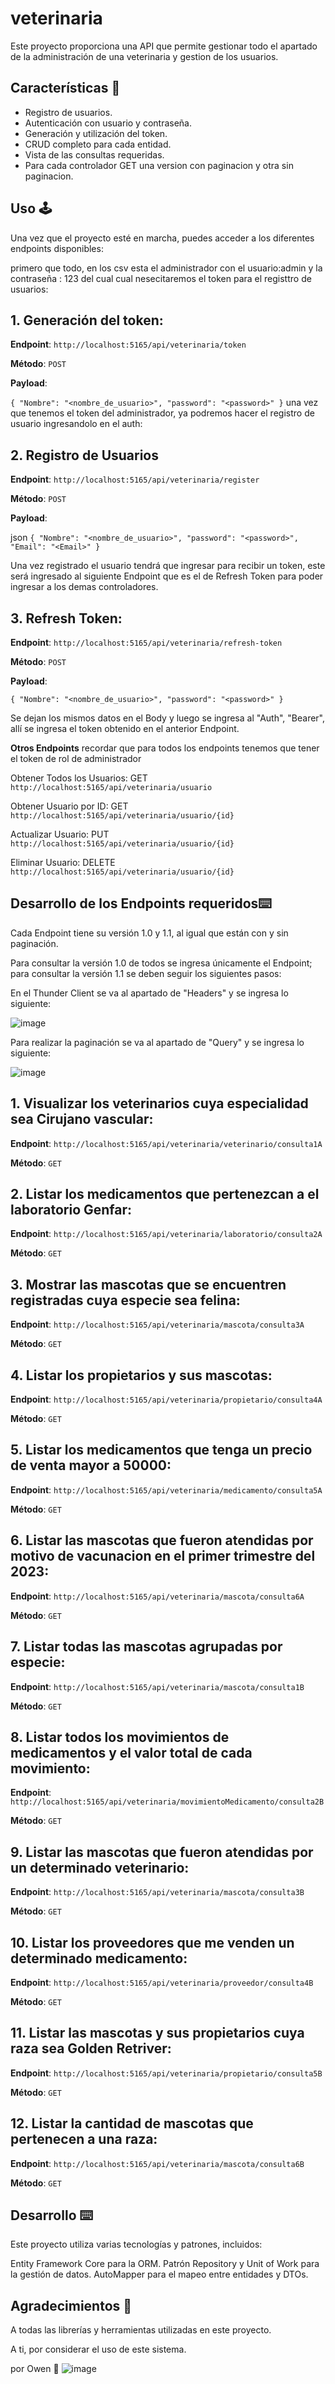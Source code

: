 # veterinaria

Este proyecto proporciona una API que permite gestionar todo el apartado de la administración de una veterinaria y gestion de los usuarios.

## Características 🌟

- Registro de usuarios.
- Autenticación con usuario y contraseña.
- Generación y utilización del token.
- CRUD completo para cada entidad.
- Vista de las consultas requeridas.
- Para cada controlador GET una version con paginacion y otra sin paginacion.

## Uso 🕹

Una vez que el proyecto esté en marcha, puedes acceder a los diferentes endpoints disponibles:

primero que todo, en los csv esta el administrador con el usuario:admin y la contraseña : 123
del cual cual nesecitaremos el token para el registtro de usuarios:
## 1. Generación del token:

**Endpoint**: `http://localhost:5165/api/veterinaria/token`

**Método**: `POST`

**Payload**:

`{
    "Nombre": "<nombre_de_usuario>",
    "password": "<password>"
}`
una vez que tenemos el token del administrador, ya podremos hacer el registro de usuario ingresandolo en el auth:
## 2. Registro de Usuarios

**Endpoint**: `http://localhost:5165/api/veterinaria/register`

**Método**: `POST`

**Payload**:

json
`{
    "Nombre": "<nombre_de_usuario>",
    "password": "<password>",
    "Email": "<Email>"
}`

Una vez registrado el usuario tendrá que ingresar para recibir un token, este será ingresado al siguiente Endpoint que es el de Refresh Token para poder ingresar a los demas controladores.

## 3. Refresh Token:

**Endpoint**: `http://localhost:5165/api/veterinaria/refresh-token`

**Método**: `POST`

**Payload**:

`{
    "Nombre": "<nombre_de_usuario>",
    "password": "<password>"
}`

Se dejan los mismos datos en el Body y luego se ingresa al "Auth", "Bearer", allí se ingresa el token obtenido en el anterior Endpoint.

**Otros Endpoints**
recordar que para todos los endpoints tenemos que tener el token de rol de administrador

Obtener Todos los Usuarios: GET `http://localhost:5165/api/veterinaria/usuario`

Obtener Usuario por ID: GET `http://localhost:5165/api/veterinaria/usuario/{id}`

Actualizar Usuario: PUT `http://localhost:5165/api/veterinaria/usuario/{id}`

Eliminar Usuario: DELETE `http://localhost:5165/api/veterinaria/usuario/{id}`


## Desarrollo de los Endpoints requeridos⌨️

Cada Endpoint tiene su versión 1.0 y 1.1, al igual que están con y sin paginación.

Para consultar la versión 1.0 de todos se ingresa únicamente el Endpoint; para consultar la versión 1.1 se deben seguir los siguientes pasos: 

En el Thunder Client se va al apartado de "Headers" y se ingresa lo siguiente:

![image](https://github.com/SilviaJaimes/Proyecto-Veterinaria/assets/132016483/8044ee3d-76d9-4437-9f08-da8e5d7cff9a)

Para realizar la paginación se va al apartado de "Query" y se ingresa lo siguiente:

![image](https://github.com/SilviaJaimes/Proyecto-Veterinaria/assets/132016483/22683e46-037e-4f30-96b8-161df8622b40)


## 1. Visualizar los veterinarios cuya especialidad sea Cirujano vascular:

**Endpoint**: `http://localhost:5165/api/veterinaria/veterinario/consulta1A`

**Método**: `GET`


## 2. Listar los medicamentos que pertenezcan a el laboratorio Genfar:

**Endpoint**: `http://localhost:5165/api/veterinaria/laboratorio/consulta2A`

**Método**: `GET`


## 3. Mostrar las mascotas que se encuentren registradas cuya especie sea felina:

**Endpoint**: `http://localhost:5165/api/veterinaria/mascota/consulta3A`

**Método**: `GET`


## 4. Listar los propietarios y sus mascotas:

**Endpoint**: `http://localhost:5165/api/veterinaria/propietario/consulta4A`

**Método**: `GET`


## 5. Listar los medicamentos que tenga un precio de venta mayor a 50000:

**Endpoint**: `http://localhost:5165/api/veterinaria/medicamento/consulta5A`

**Método**: `GET`


## 6. Listar las mascotas que fueron atendidas por motivo de vacunacion en el primer trimestre del 2023:

**Endpoint**: `http://localhost:5165/api/veterinaria/mascota/consulta6A`

**Método**: `GET`


## 7. Listar todas las mascotas agrupadas por especie:

**Endpoint**: `http://localhost:5165/api/veterinaria/mascota/consulta1B`

**Método**: `GET`


## 8. Listar todos los movimientos de medicamentos y el valor total de cada movimiento:

**Endpoint**: `http://localhost:5165/api/veterinaria/movimientoMedicamento/consulta2B`

**Método**: `GET`


## 9. Listar las mascotas que fueron atendidas por un determinado veterinario:

**Endpoint**: `http://localhost:5165/api/veterinaria/mascota/consulta3B`

**Método**: `GET`

## 10. Listar los proveedores que me venden un determinado medicamento:

**Endpoint**: `http://localhost:5165/api/veterinaria/proveedor/consulta4B`

**Método**: `GET`

## 11. Listar las mascotas y sus propietarios cuya raza sea Golden Retriver:

**Endpoint**: `http://localhost:5165/api/veterinaria/propietario/consulta5B`

**Método**: `GET`

## 12. Listar la cantidad de mascotas que pertenecen a una raza:

**Endpoint**: `http://localhost:5165/api/veterinaria/mascota/consulta6B`

**Método**: `GET`

## Desarrollo ⌨️
Este proyecto utiliza varias tecnologías y patrones, incluidos:

Entity Framework Core para la ORM.
Patrón Repository y Unit of Work para la gestión de datos.
AutoMapper para el mapeo entre entidades y DTOs.

## Agradecimientos 🎁

A todas las librerías y herramientas utilizadas en este proyecto.

A ti, por considerar el uso de este sistema.

por Owen 🦝
![image](https://github.com/omapache/Veterinaria/assets/133465475/8ff4353b-89ed-4efa-9ae6-0b56f165343e)
